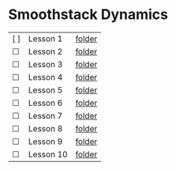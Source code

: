 # Smoothstack Dynamics

|  |     |  |
| ------- | -------- | -------------- |
| [ ] | Lesson 1 | [folder](./L1) |
| &#9744; | Lesson 2 | [folder](./L2) |
| &#9744; | Lesson 3 | [folder](./L3) |
| &#9744; | Lesson 4 | [folder](./L4) |
| &#9744; | Lesson 5 | [folder](./L5) |
| &#9744; | Lesson 6 | [folder](./L6) |
| &#9744; | Lesson 7 | [folder](./L7) |
| &#9744; | Lesson 8 | [folder](./L8) |
| &#9744; | Lesson 9 | [folder](./L9) |
| &#9744; | Lesson 10 | [folder](./L10) |
